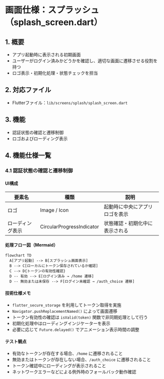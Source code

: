 # 画面仕様：スプラッシュ（splash_screen.dart）

## 1. 概要

- アプリ起動時に表示される初期画面
- ユーザーがログイン済みかどうかを確認し、適切な画面に遷移させる役割を持つ
- ロゴ表示・初期化処理・状態チェックを担当

## 2. 対応ファイル

- Flutterファイル：`lib/screens/splash/splash_screen.dart`

## 3. 機能

- 認証状態の確認と遷移制御
- ロゴおよびローディング表示

## 4. 機能仕様一覧

### 4.1 認証状態の確認と遷移制御

#### UI構成

| 要素名         | 種類                          | 説明                               |
|----------------|-------------------------------|------------------------------------|
| ロゴ           | Image / Icon                  | 起動時に中央にアプリロゴを表示     |
| ローディング表示 | CircularProgressIndicator     | 状態確認・初期化中に表示される     |

#### 処理フロー図（Mermaid）

```mermaid
flowchart TD
  A[アプリ起動] --> B[スプラッシュ画面表示]
  B --> C[ローカルにトークン保存されているか確認]
  C --> D{トークンの有効性確認}
  D -- 有効 --> E[ログイン済み → /home 遷移]
  D -- 無効または未保存 --> F[ログイン未確認 → /auth_choice 遷移]
```

#### 技術仕様メモ

- `flutter_secure_storage` を利用してトークン取得を実施
- `Navigator.pushReplacementNamed()` によって画面遷移
- トークン有効性の確認は `isValid(token)` 関数で非同期処理として行う
- 初期化処理中はローディングインジケーターを表示
- 必要に応じて `Future.delayed()` でアニメーション表示時間の調整

#### テスト観点

- 有効なトークンが存在する場合、`/home` に遷移されること
- 無効またはトークンが存在しない場合、`/auth_choice` に遷移されること
- トークン確認中にローディングが表示されること
- ネットワークエラーなどによる例外時のフォールバック動作確認